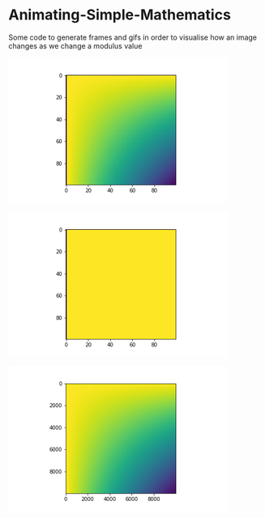 # Animating-Simple-Mathematics
Some code to generate frames and gifs in order to visualise how an image changes as we change a modulus value

![Addition of the modulus](https://github.com/w-v-r/Animating-Simple-Mathematics/blob/main/GIFs/Addition%20Frames%20-%20100%20pixels.gif)

![Multiplication of the modulus](https://github.com/w-v-r/Animating-Simple-Mathematics/blob/main/GIFs/Multiply%20Frames%20-%20100%20pixels.gif)

![Exponent on the modulus](https://github.com/w-v-r/Animating-Simple-Mathematics/blob/main/GIFs/Exponent%20Frames%20-%2010000%20pixels.gif)
